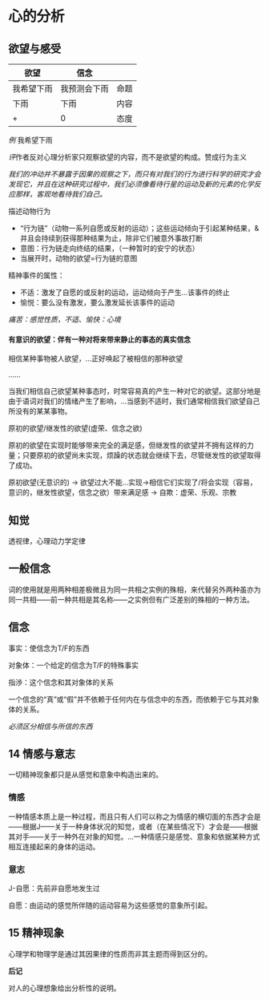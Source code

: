 # 心的分析

## 欲望与感受

| 欲望       | 信念         |      |
| ---------- | ------------ | ---- |
| 我希望下雨 | 我预测会下雨 | 命题 |
| 下雨       | 下雨         | 内容 |
| +          | 0            | 态度 |



*例* 我希望下雨



*评*作者反对心理分析家只观察欲望的内容，而不是欲望的构成。赞成行为主义



*我们的冲动并不暴露于因果的观察之下，而只有对我们的行为进行科学的研究才会发现它，并且在这种研究过程中，我们必须像看待行星的运动及新的元素的化学反应那样，客观地看待我们自己。*



描述动物行为

- “行为链”（动物一系列自愿或反射的运动）；这些运动倾向于引起某种结果，&并且会持续到获得那种结果为止，除非它们被意外事故打断
- 意图：行为链走向终结的结果，（一种暂时的安宁的状态）
- 当展开时，动物的欲望=行为链的意图



精神事件的属性：

- 不适：激发了自愿的或反射的运动，运动倾向于产生...该事件的终止
- 愉悦：要么没有激发，要么激发延长该事件的运动



*痛苦：感觉性质，不适、愉快：心境*



#### 有意识的欲望：伴有一种对将来带来静止的事态的真实信念

相信某种事物被人欲望，...正好唤起了被相信的那种欲望

......

当我们相信自己欲望某种事态时，时常容易真的产生一种对它的欲望。这部分地是由于语词对我们的情绪产生了影响，...当感到不适时，我们通常相信我们欲望自己所没有的某某事物。



原初的欲望/继发性的欲望(虚荣、信念之欲)

原初的欲望在实现时能够带来完全的满足感，但继发性的欲望并不拥有这样的力量；只要原初的欲望尚未实现，烦躁的状态就会继续下去，尽管继发性的欲望取得了成功。



原初欲望(无意识的) -> 欲望过大不能...实现->相信它们实现了/将会实现（容易，意识的，继发性欲望，信念之欲）带来满足感 -> 自欺：虚荣、乐观、宗教



## 知觉

透视律，心理动力学定律



## 一般信念

词的使用就是用两种相差极微且为同一共相之实例的殊相，来代替另外两种虽亦为同一共相——前一种共相是其名称——之实例但有广泛差别的殊相的一种方法。



## 信念

事实：使信念为T/F的东西

对象体：一个给定的信念为T/F的特殊事实

指渉：这个信念和其对象体的关系



一个信念的“真”或“假”并不依赖于任何内在与信念中的东西，而依赖于它与其对象体的关系。



*必须区分相信与所信的东西*



## 14 情感与意志

一切精神现象都只是从感觉和意象中构造出来的。

### 情感

一种情感本质上是一种过程，而且只有人们可以称之为情感的横切面的东西才会是——根据J——关于一种身体状况的知觉，或者（在某些情况下）才会是——根据其对手——关于一种外在对象的知觉。...一种情感只是感觉、意象和依据某种方式相互连接起来的身体的运动。

### 意志

J-自愿：先前非自愿地发生过

自愿：由运动的感觉所伴随的运动容易为这些感觉的意象所引起。



## 15 精神现象

心理学和物理学是通过其因果律的性质而非其主题而得到区分的。





**后记**

对人的心理想象给出分析性的说明。